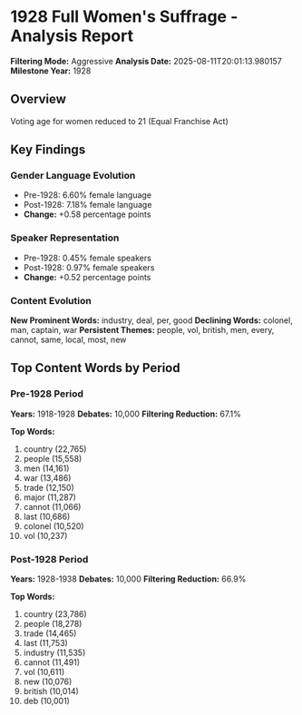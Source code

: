 # 1928 Full Women's Suffrage - Analysis Report

**Filtering Mode:** Aggressive
**Analysis Date:** 2025-08-11T20:01:13.980157
**Milestone Year:** 1928

## Overview
Voting age for women reduced to 21 (Equal Franchise Act)

## Key Findings

### Gender Language Evolution
- Pre-1928: 6.60% female language
- Post-1928: 7.18% female language
- **Change:** +0.58 percentage points

### Speaker Representation
- Pre-1928: 0.45% female speakers
- Post-1928: 0.97% female speakers
- **Change:** +0.52 percentage points

### Content Evolution
**New Prominent Words:** industry, deal, per, good
**Declining Words:** colonel, man, captain, war
**Persistent Themes:** people, vol, british, men, every, cannot, same, local, most, new

## Top Content Words by Period

### Pre-1928 Period
**Years:** 1918-1928
**Debates:** 10,000
**Filtering Reduction:** 67.1%

**Top Words:**
1. country (22,765)
2. people (15,558)
3. men (14,161)
4. war (13,486)
5. trade (12,150)
6. major (11,287)
7. cannot (11,066)
8. last (10,686)
9. colonel (10,520)
10. vol (10,237)

### Post-1928 Period
**Years:** 1928-1938
**Debates:** 10,000
**Filtering Reduction:** 66.9%

**Top Words:**
1. country (23,786)
2. people (18,278)
3. trade (14,465)
4. last (11,753)
5. industry (11,535)
6. cannot (11,491)
7. vol (10,611)
8. new (10,076)
9. british (10,014)
10. deb (10,001)

